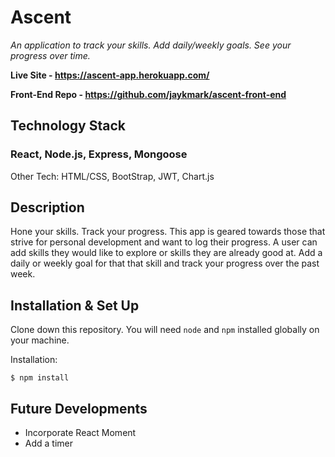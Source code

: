# Ascent
*An application to track your skills. Add daily/weekly goals. See your progress over time.*

**Live Site - https://ascent-app.herokuapp.com/**

**Front-End Repo - https://github.com/jaykmark/ascent-front-end**
  
## Technology Stack
### **React, Node.js, Express, Mongoose**

Other Tech: HTML/CSS, BootStrap, JWT, Chart.js

## Description
Hone your skills. Track your progress. This app is geared towards those that strive for personal development and want to log their progress. A user can add skills they would like to explore or skills they are already good at. Add a daily or weekly goal for that that skill and track your progress over the past week.

## Installation & Set Up
Clone down this repository. You will need `node` and `npm` installed globally on your machine.  

Installation:

`$ npm install`  

## Future Developments
- Incorporate React Moment
- Add a timer

